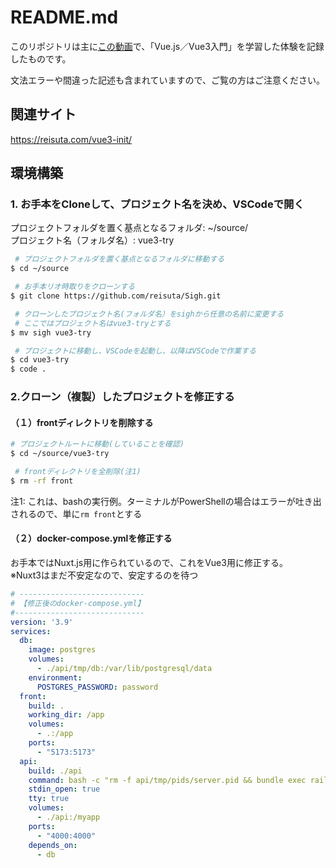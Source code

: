 # README.md

このリポジトリは主に[この動画](https://youtu.be/1smtU3CbP34)で、「Vue.js／Vue3入門」を学習した体験を記録したものです。  

文法エラーや間違った記述も含まれていますので、ご覧の方はご注意ください。  

## 関連サイト

https://reisuta.com/vue3-init/

## 環境構築

### 1. お手本をCloneして、プロジェクト名を決め、VSCodeで開く

プロジェクトフォルダを置く基点となるフォルダ: ~/source/  
プロジェクト名（フォルダ名）: vue3-try  

```bash
 # プロジェクトフォルダを置く基点となるフォルダに移動する
$ cd ~/source

 # お手本リオ時取りをクローンする
$ git clone https://github.com/reisuta/Sigh.git

 # クローンしたプロジェクト名(フォルダ名）をsighから任意の名前に変更する
 # ここではプロジェクト名はvue3-tryとする
$ mv sigh vue3-try

 # プロジェクトに移動し、VSCodeを起動し、以降はVSCodeで作業する
$ cd vue3-try
$ code .
```

### 2.クローン（複製）したプロジェクトを修正する

#### （１）frontディレクトリを削除する

```bash
# プロジェクトルートに移動(していることを確認)
$ cd ~/source/vue3-try

 # frontディレクトリを全削除(注1)
$ rm -rf front 
```

注1: これは、bashの実行例。ターミナルがPowerShellの場合はエラーが吐き出されるので、単に`rm front`とする

#### （２）docker-compose.ymlを修正する

お手本ではNuxt.js用に作られているので、これをVue3用に修正する。  
※Nuxt3はまだ不安定なので、安定するのを待つ  

```yml
# ----------------------------
# 【修正後のdocker-compose.yml】
#-----------------------------
version: '3.9'
services:
  db:
    image: postgres
    volumes:
      - ./api/tmp/db:/var/lib/postgresql/data
    environment:
      POSTGRES_PASSWORD: password
  front:
    build: .
    working_dir: /app
    volumes:
      - .:/app
    ports:
      - "5173:5173"
  api:
    build: ./api
    command: bash -c "rm -f api/tmp/pids/server.pid && bundle exec rails s -p 4000 -b '0.0.0.0'"
    stdin_open: true
    tty: true
    volumes:
      - ./api:/myapp
    ports:
      - "4000:4000"
    depends_on:
      - db
```


